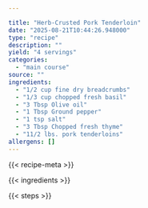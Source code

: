 ```yaml
---

title: "Herb-Crusted Pork Tenderloin"
date: "2025-08-21T10:44:26.948000"
type: "recipe"
description: ""
yield: "4 servings"
categories:
  - "main course"
source: ""
ingredients:
  - "1/2 cup fine dry breadcrumbs"
  - "1/3 cup chopped fresh basil"
  - "3 Tbsp Olive oil"
  - "1 Tbsp Ground pepper"
  - "1 tsp salt"
  - "3 Tbsp Chopped fresh thyme"
  - "11/2 lbs. pork tenderloins"
allergens: []
---
```


{{< recipe-meta >}}

{{< ingredients >}}

{{< steps >}}
